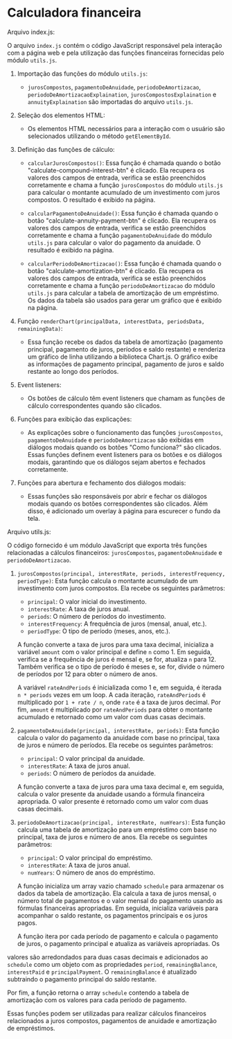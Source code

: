 # Calculadora financeira

Arquivo index.js:

O arquivo `index.js` contém o código JavaScript responsável pela interação com a página web e pela utilização das funções financeiras fornecidas pelo módulo `utils.js`. 

1. Importação das funções do módulo `utils.js`:
   - `jurosCompostos`, `pagamentoDeAnuidade`, `periodoDeAmortizacao`, `periodoDeAmortizacaoExplaination`, `jurosCompostosExplaination` e `annuityExplaination` são importadas do arquivo `utils.js`.

2. Seleção dos elementos HTML:
   - Os elementos HTML necessários para a interação com o usuário são selecionados utilizando o método `getElementById`.

3. Definição das funções de cálculo:
   - `calcularJurosCompostos()`: Essa função é chamada quando o botão "calculate-compound-interest-btn" é clicado. Ela recupera os valores dos campos de entrada, verifica se estão preenchidos corretamente e chama a função `jurosCompostos` do módulo `utils.js` para calcular o montante acumulado de um investimento com juros compostos. O resultado é exibido na página.
   
   - `calcularPagamentoDeAnuidade()`: Essa função é chamada quando o botão "calculate-annuity-payment-btn" é clicado. Ela recupera os valores dos campos de entrada, verifica se estão preenchidos corretamente e chama a função `pagamentoDeAnuidade` do módulo `utils.js` para calcular o valor do pagamento da anuidade. O resultado é exibido na página.
   
   - `calcularPeriodoDeAmortizacao()`: Essa função é chamada quando o botão "calculate-amortization-btn" é clicado. Ela recupera os valores dos campos de entrada, verifica se estão preenchidos corretamente e chama a função `periodoDeAmortizacao` do módulo `utils.js` para calcular a tabela de amortização de um empréstimo. Os dados da tabela são usados para gerar um gráfico que é exibido na página.

4. Função `renderChart(principalData, interestData, periodsData, remainingData)`:
   - Essa função recebe os dados da tabela de amortização (pagamento principal, pagamento de juros, períodos e saldo restante) e renderiza um gráfico de linha utilizando a biblioteca Chart.js. O gráfico exibe as informações de pagamento principal, pagamento de juros e saldo restante ao longo dos períodos.

5. Event listeners:
   - Os botões de cálculo têm event listeners que chamam as funções de cálculo correspondentes quando são clicados.

6. Funções para exibição das explicações:
   - As explicações sobre o funcionamento das funções `jurosCompostos`, `pagamentoDeAnuidade` e `periodoDeAmortizacao` são exibidas em diálogos modais quando os botões "Como funciona?" são clicados. Essas funções definem event listeners para os botões e os diálogos modais, garantindo que os diálogos sejam abertos e fechados corretamente.

7. Funções para abertura e fechamento dos diálogos modais:
   - Essas funções são responsáveis por abrir e fechar os diálogos modais quando os botões correspondentes são clicados. Além disso, é adicionado um overlay à página para escurecer o fundo da tela.

Arquivo utils.js:

O código fornecido é um módulo JavaScript que exporta três funções relacionadas a cálculos financeiros: `jurosCompostos`, `pagamentoDeAnuidade` e `periodoDeAmortizacao`.

1. `jurosCompostos(principal, interestRate, periods, interestFrequency, periodType)`: Esta função calcula o montante acumulado de um investimento com juros compostos. Ela recebe os seguintes parâmetros:
   - `principal`: O valor inicial do investimento.
   - `interestRate`: A taxa de juros anual.
   - `periods`: O número de períodos do investimento.
   - `interestFrequency`: A frequência de juros (mensal, anual, etc.).
   - `periodType`: O tipo de período (meses, anos, etc.).
   
   A função converte a taxa de juros para uma taxa decimal, inicializa a variável `amount` com o valor principal e define `n` como 1. Em seguida, verifica se a frequência de juros é mensal e, se for, atualiza `n` para 12. Também verifica se o tipo de período é meses e, se for, divide o número de períodos por 12 para obter o número de anos. 

   A variável `rateAndPeriods` é inicializada como 1 e, em seguida, é iterada `n * periods` vezes em um loop. A cada iteração, `rateAndPeriods` é multiplicado por `1 + rate / n`, onde `rate` é a taxa de juros decimal. Por fim, `amount` é multiplicado por `rateAndPeriods` para obter o montante acumulado e retornado como um valor com duas casas decimais.

2. `pagamentoDeAnuidade(principal, interestRate, periods)`: Esta função calcula o valor do pagamento da anuidade com base no principal, taxa de juros e número de períodos. Ela recebe os seguintes parâmetros:
   - `principal`: O valor principal da anuidade.
   - `interestRate`: A taxa de juros anual.
   - `periods`: O número de períodos da anuidade.
   
   A função converte a taxa de juros para uma taxa decimal e, em seguida, calcula o valor presente da anuidade usando a fórmula financeira apropriada. O valor presente é retornado como um valor com duas casas decimais.

3. `periodoDeAmortizacao(principal, interestRate, numYears)`: Esta função calcula uma tabela de amortização para um empréstimo com base no principal, taxa de juros e número de anos. Ela recebe os seguintes parâmetros:
   - `principal`: O valor principal do empréstimo.
   - `interestRate`: A taxa de juros anual.
   - `numYears`: O número de anos do empréstimo.
   
   A função inicializa um array vazio chamado `schedule` para armazenar os dados da tabela de amortização. Ela calcula a taxa de juros mensal, o número total de pagamentos e o valor mensal do pagamento usando as fórmulas financeiras apropriadas. Em seguida, inicializa variáveis para acompanhar o saldo restante, os pagamentos principais e os juros pagos.

   A função itera por cada período de pagamento e calcula o pagamento de juros, o pagamento principal e atualiza as variáveis apropriadas. Os

 valores são arredondados para duas casas decimais e adicionados ao `schedule` como um objeto com as propriedades `period`, `remainingBalance`, `interestPaid` e `principalPayment`. O `remainingBalance` é atualizado subtraindo o pagamento principal do saldo restante.

   Por fim, a função retorna o array `schedule` contendo a tabela de amortização com os valores para cada período de pagamento.

Essas funções podem ser utilizadas para realizar cálculos financeiros relacionados a juros compostos, pagamentos de anuidade e amortização de empréstimos.